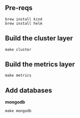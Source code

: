 
## Pre-reqs ##

```
brew install kind
brew install helm
```

## Build the cluster layer ##

```
make cluster
```

## Build the metrics layer ##

```
make metrics
```

## Add databases ##

**mongodb**

```
make mongodb
```
